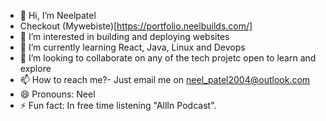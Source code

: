 - 👋 Hi, I’m Neelpatel
- Checkout (Mywebiste)[https://portfolio.neelbuilds.com/]
- 👀 I’m interested in building and deploying websites
- 🌱 I’m currently learning React, Java, Linux and Devops
- 💞️ I’m looking to collaborate on any of the tech projetc open to learn and explore
- 📫 How to reach me?- Just email me on neel_patel2004@outlook.com
- 😄 Pronouns: Neel
- ⚡ Fun fact: In free time listening "AllIn Podcast".

<!---
Neelpatel1604/Neelpatel1604 is a ✨ special ✨ repository because its `README.md` (this file) appears on your GitHub profile.
You can click the Preview link to take a look at your changes.
--->
